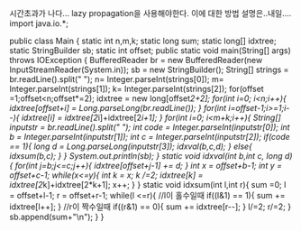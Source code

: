 시간초과가 나다...
lazy propagation을 사용해야한다. 
이에 대한 방법 설명은..내일....
import java.io.*;

public class Main {
    static int n,m,k;
    static long sum;
    static long[] idxtree;
    static StringBuilder sb;
    static int offset;
    public static void main(String[] args) throws IOException {
        BufferedReader br = new BufferedReader(new InputStreamReader(System.in));
        sb = new StringBuilder();
        String[] strings = br.readLine().split(" ");
        n= Integer.parseInt(strings[0]);
        m= Integer.parseInt(strings[1]);
        k= Integer.parseInt(strings[2]);
        for(offset =1;offset<n;offset*=2);
        idxtree = new long[offset*2+2];
        for(int i=0; i<n;i++){
            idxtree[offset+i] = Long.parseLong(br.readLine());
        }
        for(int i=offset-1;i>=1;i--){
            idxtree[i] = idxtree[2*i]+idxtree[2*i+1];
        }
        for(int i=0; i<m+k;i++){
            String[] inputstr = br.readLine().split(" ");
            int code = Integer.parseInt(inputstr[0]);
            int b = Integer.parseInt(inputstr[1]);
            int c = Integer.parseInt(inputstr[2]);
            if(code == 1){
                long d = Long.parseLong(inputstr[3]);
                idxval(b,c,d);
            }
            else{
                idxsum(b,c);
            }
        }
        System.out.println(sb);
    }
    static void idxval(int b,int c, long d){
        for(int j=b;j<=c;j++){
            idxtree[offset+j-1] += d;
        }
        int x = offset+b-1;
        int y = offset+c-1;
        while(x<=y){
            int k = x;
            k /=2;
            idxtree[k] = idxtree[2*k]+idxtree[2*k+1];
            x++;
        }
    }
    static void idxsum(int l,int r){
        sum =0;
        l = offset+l-1;
        r = offset+r-1;
        while(l <=r){
            //l이 홀수일때
            if((l&1) == 1){
                sum += idxtree[l++];
            }
            //r이 짝수일때
            if((r&1) == 0){
                sum += idxtree[r--];
            }
            l/=2;
            r/=2;
        }
        sb.append(sum+"\n");
    }
}
